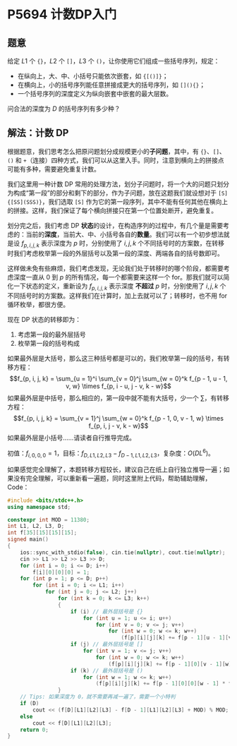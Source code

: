 # P5694 计数DP入门

## 题意

给定 $L1$ 个 `{}`，$L2$ 个 `[]`，$L3$ 个 `()`，让你使用它们组成一些括号序列，规定：

- 在纵向上，大、中、小括号只能依次嵌套，如 `{[()]}`；
- 在横向上，小的括号序列能任意拼接成更大的括号序列，如 `[](){}`；
- 一个括号序列的深度定义为纵向嵌套中嵌套的最大层数。

问合法的深度为 $D$ 的括号序列有多少种？

## 解法：计数 DP

根据题意，我们思考怎么把原问题划分成规模更小的**子问题**，其中，有 `{}`、`[]`、`()` 和 `+`（连接）四种方式，我们可以从这里入手。同时，注意到横向上的拼接点可能有多种，需要避免重复计数。

我们这里用一种计数 DP 常用的处理方法，划分子问题时，将一个大的问题只划分为构成“第一段”的部分和剩下的部分，作为子问题，放在这题我们就设想对于 `[S]{[SS](SSS)}`，我们选取 `[S]` 作为它的第一段序列，其中不能有任何其他在横向上的拼接。这样，我们保证了每个横向拼接只在第一个位置处断开，避免重复。

划分完之后，我们考虑 DP **状态**的设计，在构造序列的过程中，有几个量是需要考虑的：当前的**深度**，当前大、中、小括号各自的**数量**。我们可以有一个初步想法就是设 $f_{p, i, j, k}$ 表示深度为 $p$ 时，分别使用了 $i, j, k$ 个不同括号时的方案数，在转移时我们考虑枚举第一段的外层括号以及第一段的深度、两端各自的括号数即可。

这样做未免有些麻烦，我们考虑发现，无论我们处于转移时的哪个阶段，都需要考虑深度一直从 $0$ 到 $p$ 的所有情况，每一个都需要来这样一个 for。那我们就可以简化一下状态的定义，重新设为 $f_{p, i, j, k}$ 表示深度 **不超过** $p$ 时，分别使用了 $i, j, k$ 个不同括号时的方案数。这样我们在计算时，加上去就可以了；转移时，也不用 for 循环枚举，都很方便。

现在 DP 状态的转移即为：

1. 考虑第一段的最外层括号
2. 枚举第一段的括号构成

如果最外层是大括号，那么这三种括号都是可以的，我们枚举第一段的括号，有转移方程：
$$f_{p, i, j, k} = \sum_{u = 1}^i \sum_{v = 0}^j \sum_{w = 0}^k f_{p - 1, u - 1, v, w} \times f_{p, i - u, j - v, k - w}$$
如果最外层是中括号，那么相应的，第一段中就不能有大括号，少一个 $\sum$，有转移方程：
$$f_{p, i, j, k} = \sum_{v = 1}^j \sum_{w = 0}^k f_{p - 1, 0, v - 1, w} \times f_{p, i, j - v, k - w}$$
如果最外层是小括号……请读者自行推导完成。

初值：$f_{i, 0, 0, 0} = 1$，目标：$f_{D, L1, L2, L3} - f_{D - 1, L1, L2, L3}$，复杂度：$O(DL^6)$。

如果感觉完全理解了，本题转移方程较长，建议自己在纸上自行独立推导一遍；如果没有完全理解，可以重新看一遍题，同时这里附上代码，帮助辅助理解，Code：

```cpp
#include <bits/stdc++.h>
using namespace std;

constexpr int MOD = 11380;
int L1, L2, L3, D;
int f[35][15][15][15];
signed main()
{
    ios::sync_with_stdio(false), cin.tie(nullptr), cout.tie(nullptr);
    cin >> L1 >> L2 >> L3 >> D;
    for (int i = 0; i <= D; i++)
        f[i][0][0][0] = 1;
    for (int p = 1; p <= D; p++)
        for (int i = 0; i <= L1; i++)
            for (int j = 0; j <= L2; j++)
                for (int k = 0; k <= L3; k++)
                {
                    if (i) // 最外层括号是 {}
                        for (int u = 1; u <= i; u++)
                            for (int v = 0; v <= j; v++)
                                for (int w = 0; w <= k; w++)
                                    (f[p][i][j][k] += f[p - 1][u - 1][v][w] * f[p][i - u][j - v][k - w] % MOD) %= MOD;
                    if (j) // 最外层括号是 []
                        for (int v = 1; v <= j; v++)
                            for (int w = 0; w <= k; w++)
                                (f[p][i][j][k] += f[p - 1][0][v - 1][w] * f[p][i][j - v][k - w] % MOD) %= MOD;
                    if (k) // 最外层括号是 ()
                        for (int w = 1; w <= k; w++)
                            (f[p][i][j][k] += f[p - 1][0][0][w - 1] * f[p][i][j][k - w]) %= MOD;
                }
    // Tips: 如果深度为 0，就不需要再减一遍了，需要一个小特判
    if (D)
        cout << (f[D][L1][L2][L3] - f[D - 1][L1][L2][L3] + MOD) % MOD;
    else
        cout << f[D][L1][L2][L3];
    return 0;
}
```
